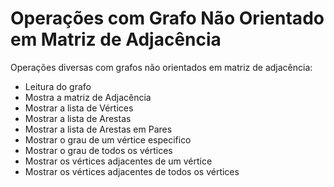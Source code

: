 # Operações com Grafo Não Orientado em Matriz de Adjacência
Operações diversas com grafos não orientados em matriz de adjacência:<br>
- Leitura do grafo<br>
- Mostra a matriz de Adjacência<br>
- Mostrar a lista de Vértices<br>
- Mostrar a lista de Arestas<br>
- Mostrar a lista de Arestas em Pares<br>
- Mostrar o grau de um vértice especifico<br>
- Mostrar o grau de todos os vértices<br>
- Mostrar os vértices adjacentes de um vértice<br>
- Mostrar os vértices adjacentes de todos os vértices<br>

